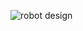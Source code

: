 
![robot design](https://github.com/TrumanPoulsen1/Roboticportfolio4B/assets/142936603/7c2d52ba-e982-448b-b094-f35f0ea14cae)

